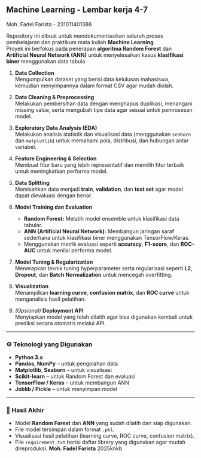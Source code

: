 ## Machine Learning - Lembar kerja 4-7
Moh. Fadel Farista - 231011401386

Repository ini dibuat untuk mendokumentasikan seluruh proses pembelajaran dan praktikum mata kuliah **Machine Learning**.  
Proyek ini berfokus pada penerapan **algoritma Random Forest** dan **Artificial Neural Network (ANN)** untuk menyelesaikan kasus **klasifikasi biner** menggunakan data tabula
1. **Data Collection**  
   Mengumpulkan dataset yang berisi data kelulusan mahasiswa, kemudian menyimpannya dalam format CSV agar mudah diolah.

2. **Data Cleaning & Preprocessing**  
   Melakukan pembersihan data dengan menghapus duplikasi, menangani missing value, serta mengubah tipe data agar sesuai untuk pemrosesan model.

3. **Exploratory Data Analysis (EDA)**  
   Melakukan analisis statistik dan visualisasi data (menggunakan `seaborn` dan `matplotlib`) untuk memahami pola, distribusi, dan hubungan antar variabel.

4. **Feature Engineering & Selection**  
   Membuat fitur baru yang lebih representatif dan memilih fitur terbaik untuk meningkatkan performa model.

5. **Data Splitting**  
   Memisahkan data menjadi **train**, **validation**, dan **test set** agar model dapat dievaluasi dengan benar.

6. **Model Training dan Evaluation**
   - **Random Forest:** Melatih model ensemble untuk klasifikasi data tabular.  
   - **ANN (Artificial Neural Network):** Membangun jaringan saraf sederhana untuk klasifikasi biner menggunakan TensorFlow/Keras.  
   - Menggunakan metrik evaluasi seperti **accuracy**, **F1-score**, dan **ROC-AUC** untuk menilai performa model.

7. **Model Tuning & Regularization**  
   Menerapkan teknik tuning hyperparameter serta regularisasi seperti **L2**, **Dropout**, dan **Batch Normalization** untuk mencegah overfitting.

8. **Visualization**  
   Menampilkan **learning curve**, **confusion matrix**, dan **ROC curve** untuk menganalisis hasil pelatihan.

9. *(Opsional)* **Deployment API**  
   Menyiapkan model yang telah dilatih agar bisa digunakan kembali untuk prediksi secara otomatis melalui API.

---

### ⚙️ Teknologi yang Digunakan
- **Python 3.x**
- **Pandas**, **NumPy** – untuk pengolahan data  
- **Matplotlib**, **Seaborn** – untuk visualisasi  
- **Scikit-learn** – untuk Random Forest dan evaluasi  
- **TensorFlow / Keras** – untuk membangun ANN  
- **Joblib / Pickle** – untuk menyimpan model  

---

### 🧩 Hasil Akhir
- Model **Random Forest** dan **ANN** yang sudah dilatih dan siap digunakan.  
- File model tersimpan dalam format `.pkl`.  
- Visualisasi hasil pelatihan (learning curve, ROC curve, confusion matrix).  
- File `requirement.txt` berisi daftar library yang digunakan agar mudah direproduksi.
**Moh. Fadel Farista** 
2025knkb
